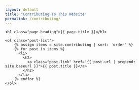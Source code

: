 ```yaml
---
layout: default
title: "Contributing To This Website"
permalink: /contributing/
---
```


<div class="home">

    <h1 class="page-heading">{{ page.title }}</h1>

    <ol class="post-list">
        {% assign items = site.contributing | sort: 'order' %}
        {% for post in items %}
          <li>
            <h2>
              <a class="post-link" href="{{ post.url | prepend: site.baseurl }}">{{ post.title }}</a>
            </h2>
          </li>
        {% endfor %}
    </ol>

</div>
